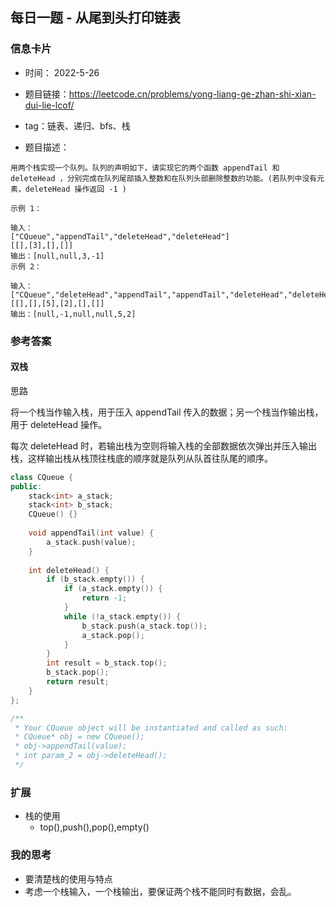 ## 每日一题 - 从尾到头打印链表
### 信息卡片 

- 时间： 2022-5-26
- 题目链接：https://leetcode.cn/problems/yong-liang-ge-zhan-shi-xian-dui-lie-lcof/
- tag：链表、递归、bfs、栈

- 题目描述：

```
用两个栈实现一个队列。队列的声明如下，请实现它的两个函数 appendTail 和 deleteHead ，分别完成在队列尾部插入整数和在队列头部删除整数的功能。(若队列中没有元素，deleteHead 操作返回 -1 )

示例 1：

输入：
["CQueue","appendTail","deleteHead","deleteHead"]
[[],[3],[],[]]
输出：[null,null,3,-1]
示例 2：

输入：
["CQueue","deleteHead","appendTail","appendTail","deleteHead","deleteHead"]
[[],[],[5],[2],[],[]]
输出：[null,-1,null,null,5,2]

```


### 参考答案
#### 双栈
思路

将一个栈当作输入栈，用于压入 appendTail 传入的数据；另一个栈当作输出栈，用于 deleteHead 操作。

每次 deleteHead 时，若输出栈为空则将输入栈的全部数据依次弹出并压入输出栈，这样输出栈从栈顶往栈底的顺序就是队列从队首往队尾的顺序。

```C++
class CQueue {
public:
    stack<int> a_stack;
    stack<int> b_stack;
    CQueue() {}
    
    void appendTail(int value) {
        a_stack.push(value);
    }
    
    int deleteHead() {
        if (b_stack.empty()) {
            if (a_stack.empty()) {
                return -1;
            }
            while (!a_stack.empty()) {
                b_stack.push(a_stack.top());
                a_stack.pop();
            }
        }
        int result = b_stack.top();
        b_stack.pop();
        return result;
    }
};

/**
 * Your CQueue object will be instantiated and called as such:
 * CQueue* obj = new CQueue();
 * obj->appendTail(value);
 * int param_2 = obj->deleteHead();
 */

```

### 扩展
  - 栈的使用
    - top(),push(),pop(),empty()

### 我的思考
  - 要清楚栈的使用与特点
  - 考虑一个栈输入，一个栈输出，要保证两个栈不能同时有数据，会乱。